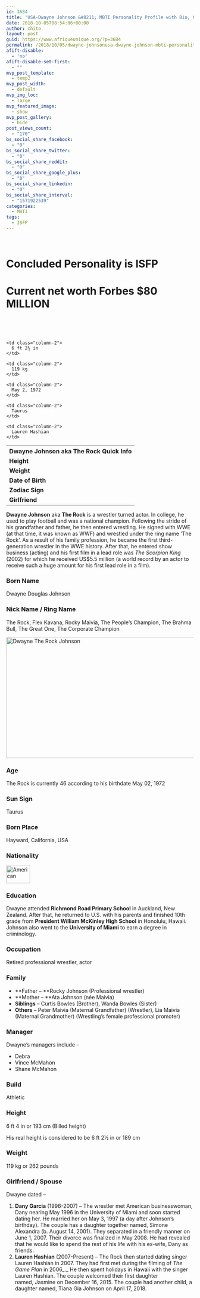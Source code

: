 ```yaml
---
id: 3684
title: 'USA-Dwayne Johnson &#8211; MBTI Personality Profile with Bio, Career Stats ,News and Net worth'
date: 2018-10-05T08:54:06+00:00
author: chito
layout: post
guid: https://www.afriqueunique.org/?p=3684
permalink: /2018/10/05/dwayne-johnsonusa-dwayne-johnson-mbti-personality-profile-with-bio-career-stats-news-and-net-worth/
afift-disable:
  - 'no'
afift-disable-set-first:
  - ""
mvp_post_template:
  - temp2
mvp_post_width:
  - default
mvp_img_loc:
  - large
mvp_featured_image:
  - show
mvp_post_gallery:
  - hide
post_views_count:
  - "170"
bs_social_share_facebook:
  - "0"
bs_social_share_twitter:
  - "0"
bs_social_share_reddit:
  - "0"
bs_social_share_google_plus:
  - "0"
bs_social_share_linkedin:
  - "0"
bs_social_share_interval:
  - "1571922539"
categories:
  - MBTI
tags:
  - ISFP
---
```

&nbsp;

# **Concluded Personality** is ISFP

# Current net worth Forbes $80 MILLION 

&nbsp;

&nbsp;

<table class="tablepress tablepress-id-3">
  <tr class="row-1 odd">
    <th class="column-1" colspan="2">
      <strong>Dwayne Johnson aka The Rock Quick Info</strong>
    </th>
  </tr>
  
  <tr class="row-2 even">
    <td class="column-1">
      <strong>Height</strong>
    </td>
    
    <td class="column-2">
      6 ft 2½ in
    </td>
  </tr>
  
  <tr class="row-3 odd">
    <td class="column-1">
      <strong>Weight</strong>
    </td>
    
    <td class="column-2">
      119 kg
    </td>
  </tr>
  
  <tr class="row-4 even">
    <td class="column-1">
      <strong>Date of Birth</strong>
    </td>
    
    <td class="column-2">
      May 2, 1972
    </td>
  </tr>
  
  <tr class="row-5 odd">
    <td class="column-1">
      <strong>Zodiac Sign</strong>
    </td>
    
    <td class="column-2">
      Taurus
    </td>
  </tr>
  
  <tr class="row-6 even">
    <td class="column-1">
      <strong>Girlfriend</strong>
    </td>
    
    <td class="column-2">
      Lauren Hashian
    </td>
  </tr>
</table>

**Dwayne Johnson** aka **The Rock** is a wrestler turned actor. In college, he used to play football and was a national champion. Following the stride of his grandfather and father, he then entered wrestling. He signed with WWE (at that time, it was known as WWF) and wrestled under the ring name ‘The Rock’. As a result of his family profession, he became the first third-generation wrestler in the WWE history. After that, he entered show business (acting) and his first film in a lead role was _The Scorpion King_ (2002) for which he received US$5.5 million (a world record by an actor to receive such a huge amount for his first lead role in a film).

### Born Name

Dwayne Douglas Johnson

### Nick Name / Ring Name

The Rock, Flex Kavana, Rocky Maivia, The People’s Champion, The Brahma Bull, The Great One, The Corporate Champion

<img loading="lazy" class="aligncenter size-full wp-image-10901 lazyloaded" src="https://healthyceleb.com/wp-content/uploads/2013/08/Dwayne-Johnson.jpg" alt="Dwayne The Rock Johnson" width="575" height="324" /> 

<div class="age-detail">
  <h3>
    Age
  </h3>
  
  <p>
    The Rock is currently 46 according to his birthdate May 02, 1972
  </p>
</div>

### Sun Sign

Taurus

### Born Place

Hayward, California, USA

### Nationality

<img loading="lazy" class="alignleft wp-image-3214 lazyloaded" title="American" src="https://healthyceleb.com/wp-content/uploads/2012/10/United-States.png" alt="American" width="64" height="47" /> 

### 

### Education

Dwayne attended **Richmond Road Primary School** in Auckland, New Zealand. After that, he returned to U.S. with his parents and finished 10th grade from **President William McKinley High School** in Honolulu, Hawaii. Johnson also went to the **University of Miami** to earn a degree in criminology.

<div class="code-block code-block-1">
  <div id="div-gpt-ad-1536004453328-0">
    <div id="google_ads_iframe_/22152718/HealthyCeleb-in-content-01_0__container__">
    </div>
  </div>
</div>

### Occupation

Retired professional wrestler, actor

### Family

  * **Father – **Rocky Johnson (Professional wrestler)
  * **Mother – **Ata Johnson (née Maivia)
  * **Siblings** – Curtis Bowles (Brother), Wanda Bowles (Sister)
  * **Others** – Peter Maivia (Maternal Grandfather) (Wrestler), Lia Maivia (Maternal Grandmother) (Wrestling’s female professional promoter)

### Manager

Dwayne’s managers include –

  * Debra
  * Vince McMahon
  * Shane McMahon

### Build

Athletic

### Height

6 ft 4 in or 193 cm (Billed height)

His real height is considered to be 6 ft 2½ in or 189 cm

### Weight

119 kg or 262 pounds

### Girlfriend / Spouse

Dwayne dated –

  1. **Dany Garcia** (1996-2007) – The wrestler met American businesswoman, Dany nearing May 1996 in the University of Miami and soon started dating her. He married her on May 3, 1997 (a day after Johnson’s birthday). The couple has a daughter together named, Simone Alexandra (b. August 14, 2001). They separated in a friendly manner on June 1, 2007. Their divorce was finalized in May 2008. He had revealed that he would like to spend the rest of his life with his ex-wife, Dany as friends.
  2. **Lauren Hashian** (2007-Present) – The Rock then started dating singer Lauren Hashian in 2007. They had first met during the filming of _The Game Plan_ in 2006_._ He then spent holidays in Hawaii with the singer Lauren Hashian. The couple welcomed their first daughter named, Jasmine on December 16, 2015. The couple had another child, a daughter named, Tiana Gia Johnson on April 17, 2018.